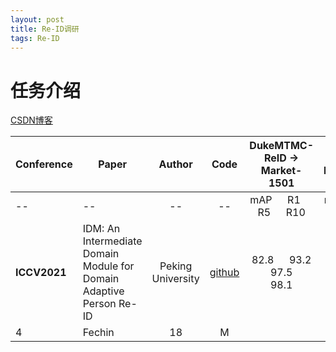 ```yaml
---
layout: post
title: Re-ID调研
tags: Re-ID
---
```


# 任务介绍

[CSDN博客](https://blog.csdn.net/mzpmzk/article/details/81844261)

| Conference | Paper   | Author | Code | DukeMTMC-ReID $\rightarrow$ Market-1501 |  Market-1501  $\rightarrow$ DukeMTMC-ReID |
|--    |---------|:--------:|:------:|:---------:|:---:|
| -- | --   | -- | -- | mAP &emsp;  R1 &emsp; R5 &emsp; R10| mAP &emsp; R1 &emsp;R5 &emsp;R10 |
| **ICCV2021** | IDM: An Intermediate Domain Module for Domain Adaptive Person Re-ID | Peking University  | [github](https://github.com/SikaStar/IDM)    |  82.8 &emsp; 93.2 &emsp; 97.5 &emsp; 98.1     |  70.5 &emsp;83.6 &emsp; 91.5 &emsp; 93.7 |
| 4          | Fechin  | 18     | M    |         |   |






